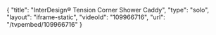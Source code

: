 {
    "title": "InterDesign&reg; Tension Corner Shower Caddy",
    "type": "solo",
    "layout": "iframe-static",
    "videoId": "109966716",
    "url": "\/tvpembed\/109966716"
}